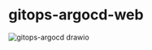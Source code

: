 # gitops-argocd-web


![gitops-argocd drawio](https://user-images.githubusercontent.com/122654314/217642529-1f4fbb87-f781-46fd-98b5-2af4a62c9e23.png)
